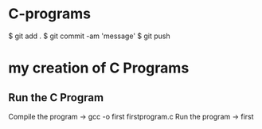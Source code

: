 # C-programs

$ git add .
$ git commit -am 'message'
$ git push

# my creation of C Programs

## Run the C Program 

Compile the program -> gcc -o first firstprogram.c
Run the program -> first




